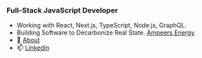 ### Full-Stack JavaScript Developer

- Working with React, Next.js, TypeScript, Node.js, GraphQL.
- Building Software to Decarbonize Real State. [Ampeers Energy](https://www.ampeersenergy.de/en-us)
- 💬 [About](https://pedrofuenmayor.com)
- 📫 [Linkedin](https://www.linkedin.com/in/pedro-fuenmayor-a96a9715)

<!--
**Pedropfuenmayor/Pedropfuenmayor** is a ✨ _special_ ✨ repository because its `README.md` (this file) appears on your GitHub profile.

-->
